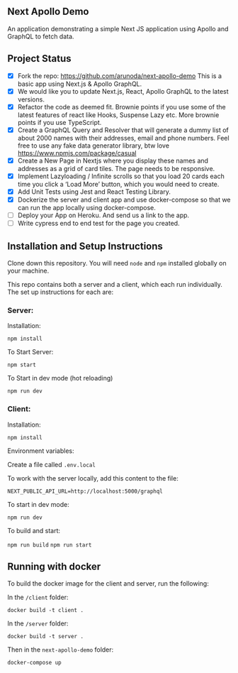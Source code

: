## Next Apollo Demo

An application demonstrating a simple Next JS application using Apollo and GraphQL to fetch data.

## Project Status
- [x] Fork the repo: https://github.com/arunoda/next-apollo-demo This is a basic app using Next.js &amp; Apollo GraphQL.
- [x] We would like you to update Next.js, React, Apollo GraphQL to the latest versions.
- [x] Refactor the code as deemed fit. Brownie points if you use some of the latest
features of react like Hooks, Suspense Lazy etc. More brownie points if you use
TypeScript.
- [x] Create a GraphQL Query and Resolver that will generate a dummy list of about 2000
names with their addresses, email and phone numbers. Feel free to use any fake
data generator library, btw love https://www.npmjs.com/package/casual
- [x] Create a New Page in Nextjs where you display these names and addresses as a grid
of card tiles. The page needs to be responsive.
- [x] Implement Lazyloading / Infinite scrolls so that you load 20 cards each time you
click a ‘Load More’ button, which you would need to create.
- [x] Add Unit Tests using Jest and React Testing Library.
- [x] Dockerize the server and client app and use docker-compose so that we can run the
app locally using docker-compose.
- [ ] Deploy your App on Heroku. And send us a link to the app.
- [ ] Write cypress end to end test for the page you created.

## Installation and Setup Instructions

Clone down this repository. You will need `node` and `npm` installed globally on your machine. 

This repo contains both a server and a client, which each run individually. The set up instructions for each are:

### Server:  

Installation:

`npm install`  

To Start Server:

`npm start`  

To Start in dev mode (hot reloading)

`npm run dev`

### Client:  

Installation:

`npm install`  

Environment variables:

Create a file called `.env.local`

To work with the server locally, add this content to the file:

```
NEXT_PUBLIC_API_URL=http://localhost:5000/graphql
```

To start in dev mode: 

`npm run dev`

To build and start:

`npm run build`
`npm run start`

## Running with docker

To build the docker image for the client and server, run the following:

In the `/client` folder:

`docker build -t client .`

In the `/server` folder:

`docker build -t server .`

Then in the `next-apollo-demo` folder:

`docker-compose up`